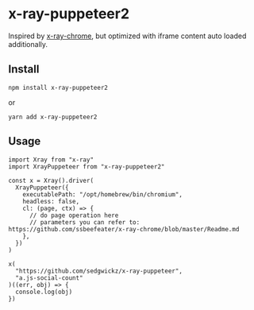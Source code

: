 # x-ray-puppeteer2

Inspired by [x-ray-chrome](https://github.com/ssbeefeater/x-ray-chrome), but optimized with iframe content auto loaded additionally.

## Install

`npm install x-ray-puppeteer2`

or

`yarn add x-ray-puppeteer2`

## Usage

```
import Xray from "x-ray"
import XrayPuppeteer from "x-ray-puppeteer2"

const x = Xray().driver(
  XrayPuppeteer({
    executablePath: "/opt/homebrew/bin/chromium",
    headless: false,
    cl: (page, ctx) => {
      // do page operation here
      // parameters you can refer to: https://github.com/ssbeefeater/x-ray-chrome/blob/master/Readme.md
    },
  })
)

x(
  "https://github.com/sedgwickz/x-ray-puppeteer",
  "a.js-social-count"
)((err, obj) => {
  console.log(obj)
})

```
